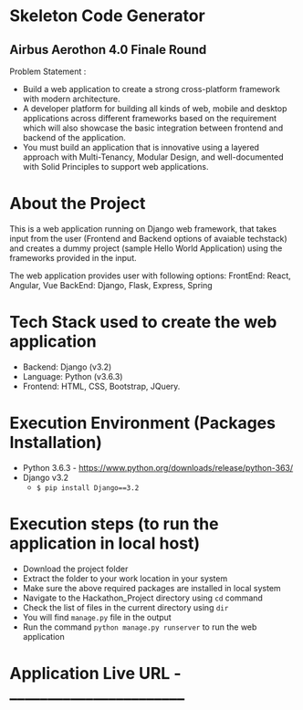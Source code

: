 # Skeleton Code Generator

## Airbus Aerothon 4.0 Finale Round
Problem Statement :
- Build a web application to create a strong cross-platform framework with modern architecture. 
- A developer platform for building all kinds of web, mobile and desktop applications across different frameworks based on the requirement which will also showcase the basic integration between frontend and backend of the application. 
- You must build an application that is innovative using a layered approach with Multi-Tenancy, Modular Design, and well-documented with Solid Principles to support web applications.

# About the Project
This is a web application running on Django web framework, that takes input from the user (Frontend and Backend options of avaiable techstack) and creates a dummy project (sample Hello World Application) using the frameworks provided in the input.

The web application provides user with following options:
FrontEnd: React, Angular, Vue
BackEnd: Django, Flask, Express, Spring

# Tech Stack used to create the web application
- Backend: Django (v3.2)
- Language: Python (v3.6.3)
- Frontend: HTML, CSS, Bootstrap, JQuery.

# Execution Environment (Packages Installation)
- Python 3.6.3 - https://www.python.org/downloads/release/python-363/
- Django v3.2
    - ```$ pip install Django==3.2```

# Execution steps (to run the application in local host)
- Download the project folder
- Extract the folder to your work location in your system
- Make sure the above required packages are installed in local system
- Navigate to the Hackathon_Project directory using ```cd``` command
- Check the list of files in the current directory using ```dir```
- You will find ```manage.py``` file in the output
- Run the command ```python manage.py runserver``` to run the web application


# Application Live URL - _______________________
